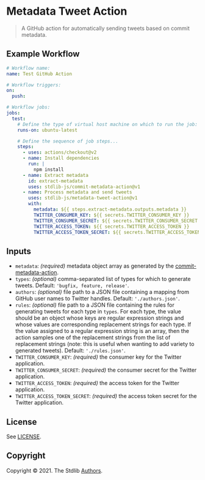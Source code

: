 <!--

@license Apache-2.0

Copyright (c) 2021 The Stdlib Authors.

Licensed under the Apache License, Version 2.0 (the "License");
you may not use this file except in compliance with the License.
You may obtain a copy of the License at

   http://www.apache.org/licenses/LICENSE-2.0

Unless required by applicable law or agreed to in writing, software
distributed under the License is distributed on an "AS IS" BASIS,
WITHOUT WARRANTIES OR CONDITIONS OF ANY KIND, either express or implied.
See the License for the specific language governing permissions and
limitations under the License.

-->

# Metadata Tweet Action

> A GitHub action for automatically sending tweets based on commit metadata.

## Example Workflow

```yml
# Workflow name:
name: Test GitHub Action

# Workflow triggers:
on:
  push:

# Workflow jobs:
jobs:
  test:
    # Define the type of virtual host machine on which to run the job:
    runs-on: ubuntu-latest

    # Define the sequence of job steps...
    steps:
      - uses: actions/checkout@v2
      - name: Install dependencies
        run: |
          npm install
      - name: Extract metadata
        id: extract-metadata
        uses: stdlib-js/commit-metadata-action@v1
      - name: Process metadata and send tweets
        uses: stdlib-js/metadata-tweet-action@v1
        with:
          metadata: ${{ steps.extract-metadata.outputs.metadata }}
          TWITTER_CONSUMER_KEY: ${{ secrets.TWITTER_CONSUMER_KEY }}
          TWITTER_CONSUMER_SECRET: ${{ secrets.TWITTER_CONSUMER_SECRET }}
          TWITTER_ACCESS_TOKEN: ${{ secrets.TWITTER_ACCESS_TOKEN }}
          TWITTER_ACCESS_TOKEN_SECRET: ${{ secrets.TWITTER_ACCESS_TOKEN_SECRET }}
```

## Inputs

-   `metadata`: *(required)* metadata object array as generated by the [commit-metadata-action][commit-metadata-action].
-   `types`: *(optional)* comma-separated list of types for which to generate tweets. Default: `'bugfix, feature, release'`.
-   `authors`: *(optional)* file path to a JSON file containing a mapping from GitHub user names to Twitter handles. Default: `'./authors.json'`.
-   `rules`: *(optional)* file path to a JSON file containing the rules for generating tweets for each type in `types`. For each type, the value should be an object whose keys are regular expression strings and whose values are corresponding replacement strings for each type. If the value assigned to a regular expression string is an array, then the action samples one of the replacement strings from the list of replacement strings (note: this is useful when wanting to add variety to generated tweets). Default: `'./rules.json'`.
-   `TWITTER_CONSUMER_KEY`: *(required)* the consumer key for the Twitter application.
-   `TWITTER_CONSUMER_SECRET`: *(required)* the consumer secret for the Twitter application.
-   `TWITTER_ACCESS_TOKEN`: *(required)* the access token for the Twitter application.
-   `TWITTER_ACCESS_TOKEN_SECRET`: *(required)* the access token secret for the Twitter application.

## License

See [LICENSE][stdlib-license].


## Copyright

Copyright &copy; 2021. The Stdlib [Authors][stdlib-authors].

<!-- Section for all links. Make sure to keep an empty line after the `section` element and another before the `/section` close. -->

<section class="links">

[stdlib]: https://github.com/stdlib-js/stdlib

[stdlib-authors]: https://github.com/stdlib-js/stdlib/graphs/contributors

[stdlib-license]: https://raw.githubusercontent.com/stdlib-js/assign-issue-on-label-action/master/LICENSE

[commit-metadata-action]: https://github.com/stdlib-js/commit-metadata-action

</section>

<!-- /.links -->
